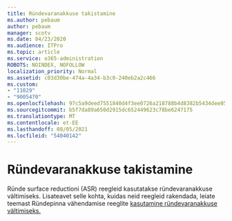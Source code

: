```yaml
---
title: Ründevaranakkuse takistamine
ms.author: pebaum
author: pebaum
manager: scotv
ms.date: 04/23/2020
ms.audience: ITPro
ms.topic: article
ms.service: o365-administration
ROBOTS: NOINDEX, NOFOLLOW
localization_priority: Normal
ms.assetid: c03d30be-474a-4a34-b3c0-240eb2a2c466
ms.custom:
- "11029"
- "9005470"
ms.openlocfilehash: 97c5a9deed7551840d4f3ee0726a218788b4d8382b5434dee0566b0021d67cc9
ms.sourcegitcommit: b5f7da89a650d2915dc652449623c78be6247175
ms.translationtype: MT
ms.contentlocale: et-EE
ms.lasthandoff: 08/05/2021
ms.locfileid: "54040142"
---
```

# <a name="prevent-malware-infection"></a>Ründevaranakkuse takistamine

Ründe surface reductioni (ASR) reegleid kasutatakse ründevaranakkuse vältimiseks. Lisateavet selle kohta, kuidas neid reegleid rakendada, leiate teemast Ründepinna vähendamise reeglite [kasutamine ründevaranakkuse vältimiseks.](https://docs.microsoft.com/microsoft-365/security/defender-endpoint/attack-surface-reduction?view=o365-worldwide#attack-surface-reduction-rules)
